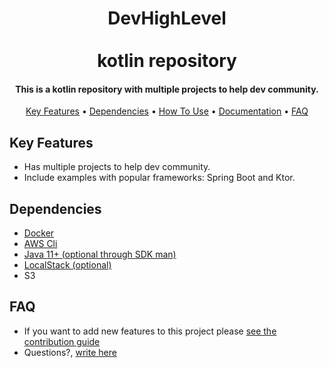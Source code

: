 
<h1 align="center">
  DevHighLevel
  <br>
  <br>
  kotlin repository
  <br>
</h1>
<h4 align="center">This is a kotlin repository with multiple projects to help dev community.</h4>
<p align="center">
  <a href="#key-features">Key Features</a> •
  <a href="#dependencies">Dependencies</a> •
  <a href="#how-to-use">How To Use</a> •
  <a href="#documentation">Documentation</a> •
  <a href="#faq">FAQ</a>
</p>

## Key Features

* Has multiple projects to help dev community.
* Include examples with popular frameworks: Spring Boot and Ktor.

## Dependencies

* [Docker](https://docs.docker.com/install/)
* [AWS Cli](https://aws.amazon.com/es/cli/)
* [Java 11+ (optional through SDK man)](https://sdkman.io/jdks)
* [LocalStack (optional)](https://github.com/localstack/localstack)
* S3

## FAQ

* If you want to add new features to this project please [see the contribution guide](.github/CONTRIBUTING.md)
* Questions?, <a href="devhighlevel@gmail.com?Subject=Question about Project" target="_blank">write here</a>

